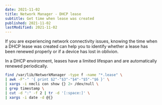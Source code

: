 ```yaml
---
date: 2021-11-02
title: Network Manager - DHCP lease
subtitle: Get time when lease was created
published: 2021-11-02
lastModified: 2021-11-02
---
```


If you are experiencing network connectivity issues, knowing the time when a DHCP lease was created can help you to identify  whether a lease has been renewed properly or if a device has lost in oblivion.

In a DHCP environment, leases have a limited lifespan and are automatically renewed periodically.

```bash
find /var/lib/NetworkManager -type f -name "*.lease" \
| awk -F"-" '{ print $2"-"$3"-"$4"-"$5"-"$6 }' \
| xargs -i nmcli con show {} 2> /dev/null \
| grep timestamp \
| cut -d ":" -f 2 | tr -d '[:space:]' \
| xargs -i date -d @{}
```
